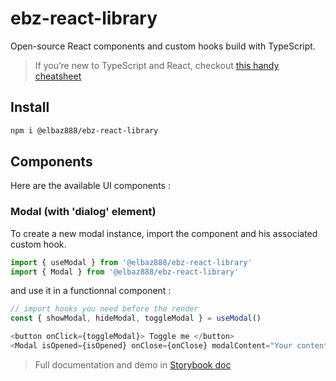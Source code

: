 # ebz-react-library

Open-source React components and custom hooks build with TypeScript.

> If you’re new to TypeScript and React, checkout [this handy cheatsheet](https://github.com/sw-yx/react-typescript-cheatsheet/)

## Install

```bash
npm i @elbaz888/ebz-react-library
```

## Components

Here are the available UI components :

### Modal (with 'dialog' element)

To create a new modal instance, import the component and his associated custom hook.

```typescript
import { useModal } from '@elbaz888/ebz-react-library'
import { Modal } from '@elbaz888/ebz-react-library'
```

and use it in a functionnal component :

```typescript
// import hooks you need before the render
const { showModal, hideModal, toggleModal } = useModal()

<button onClick={toggleModal}> Toggle me </button>
<Modal isOpened={isOpened} onClose={onClose} modalContent="Your content here." />
```

> Full documentation and demo in [Storybook doc](https://ebz-react-library.netlify.app/)
